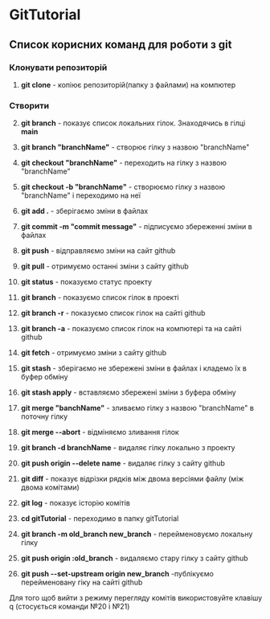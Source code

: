 # GitTutorial
## Список корисних команд для роботи з git
### Клонувати репозиторій
1. **git clone** - копіює репозиторій(папку з файлами) на компютер
### Створити 
2. **git branch** - показує список локальних гілок. Знаходячись в гілці **main**
3. **git branch "branchName"** - створює гілку з назвою "branchName"
4. **git checkout "branchName"** - переходить на гілку з назвою "branchName"
5. **git checkout -b "branchName"** - створюємо гілку з назвою "branchName" і переходимо на неї

5. **git add .** - зберігаємо зміни в файлах
6. **git commit -m "commit message"** - підписуємо збереженні зміни в файлах
7. **git push** - відправляємо зміни на сайт github
8. **git pull** - отримуємо останні зміни з сайту github
9. **git status** - показуємо статус проекту
10. **git branch** - показуємо список гілок в проекті
11. **git branch -r** - показуємо список гілок на сайті github
12. **git branch -a** - показуємо список гілок на компютері та на сайті github
13. **git fetch** - отримуємо зміни з сайту github
14. **git stash** - зберігаємо не збережені зміни в файлах і кладемо їх в буфер обміну
15. **git stash apply** - вставляємо збережені зміни з буфера обміну
16. **git merge "banchName"** - зливаємо гілку з назвою "branchName" в поточну гілку
17. **git merge --abort** - відміняємо зливання гілок
18. **git branch -d branchName** - видаляє гілку локально з проекту
19. **git push origin --delete name** - видаляє гілку з сайту github
20. **git diff** - показує відрізки рядків між двома версіями файлу (між двома комітами)
21. **git log** - показує історію комітів
22. **cd gitTutorial** - переходимо в папку gitTutorial
23. **git branch -m old_branch new_branch** - перейменовуємо локальну гілку
24. **git push origin :old_branch** - видаляємо стару гілку з сайту github
25. **git push --set-upstream origin new_branch** -публікуємо перейменовану гіку на сайті github

Для того щоб вийти з режиму перегляду комітів використовуйте клавішу q (стосується команди №20 і №21)